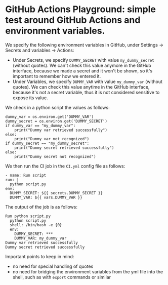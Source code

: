 # GitHub Actions Playground: simple test around GitHub Actions and environment variables.

We specify the following environment variables in GitHub, under Settings -> Secrets and variables -> Actions:
* Under Secrets, we specify `DUMMY_SECRET` with value `my_dummy_secret` (without quotes). We can't check this value anymore in the GitHub interface, because we made a secret and it won't be shown, so it's important to remember how we entered it.
* Under Variables, we specify `DUMMY_VAR` with value `my_dummy_var` (without quotes). We can check this value anytime in the GitHub interface, because it's not a secret variable, thus it is not considered sensitive to expose its value.

We check in a python script the values as follows:
```
dummy_var = os.environ.get('DUMMY_VAR')
dummy_secret = os.environ.get('DUMMY_SECRET')
if dummy_var == "my_dummy_var":
	print("Dummy var retrieved successfully")
else:
	print("Dummy var not recognized")
if dummy_secret == "my_dummy_secret":
	print("Dummy secret retrieved successfully")
else:
	print("Dummy secret not recognized")
```

We then run the CI job in the `CI.yml` config file as follows:
```
- name: Run script
run: |
  python script.py
env:
  DUMMY_SECRET: ${{ secrets.DUMMY_SECRET }}
  DUMMY_VAR: ${{ vars.DUMMY_VAR }}
```

The output of the job is as follows:
```
Run python script.py
  python script.py
  shell: /bin/bash -e {0}
  env:
    DUMMY_SECRET: ***
    DUMMY_VAR: my_dummy_var
Dummy var retrieved successfully
Dummy secret retrieved successfully
```

Important points to keep in mind:
* no need for special handling of quotes
* no need for bridging the environment variables from the yml file into the shell, such as with `export` commands or similar

